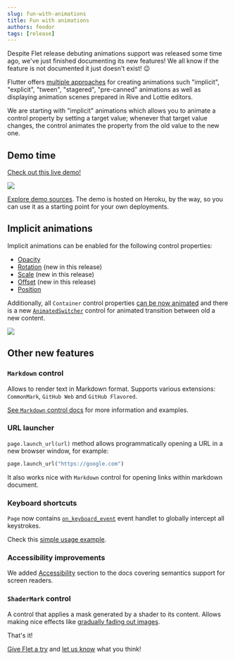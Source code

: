 ```yaml
---
slug: fun-with-animations
title: Fun with animations
authors: feodor
tags: [release]
---
```


Despite Flet release debuting animations support was released some time ago, we've just finished documenting its new features! We all know if the feature is not documented it just doesn't exist! 😉

Flutter offers [multiple approaches](https://docs.flutter.dev/development/ui/animations) for creating animations such "implicit", "explicit", "tween", "stagered", "pre-canned" animations as well as displaying animation scenes prepared in Rive and Lottie editors.

We are starting with "implicit" animations which allows you to animate a control property by setting a target value; whenever that target value changes, the control animates the property from the old value to the new one.

<!-- truncate -->

## Demo time

<div style={{fontSize: "1.1rem", textAlign: "center", padding: "1rem" }}>
<a href="https://flet-animation.herokuapp.com/">Check out this live demo!</a>
</div>

<a href="https://flet-animation.herokuapp.com/"><img src="/img/blog/animations/flet-animation-demo.gif" className="screenshot-100" /></a>

[Explore demo sources](https://github.com/flet-dev/flet-heroku-app). The demo is hosted on Heroku, by the way, so you can use it as a starting point for your own deployments.

## Implicit animations

Implicit animations can be enabled for the following control properties:

* [Opacity](/docs/cookbook/animations#opacity-animation)
* [Rotation](/docs/cookbook/animations#rotation-animation) (new in this release)
* [Scale](/docs/cookbook/animations#scale-animation) (new in this release)
* [Offset](/docs/cookbook/animations#offset-animation) (new in this release)
* [Position](/docs/cookbook/animations#position-animation)

Additionally, all `Container` control properties [can be now animated](/docs/cookbook/animations#animated-container) and there is a new [`AnimatedSwitcher`](/docs/controls/animatedswitcher) control for animated transition between old a new content.

<img src="/img/docs/controls/animated-switcher/animated-switcher.gif" className="screenshot-20" />

## Other new features

### `Markdown` control

Allows to render text in Markdown format. Supports various extensions: `CommonMark`, `GitHub Web` and `GitHub Flavored`.

[See `Markdown` control docs](/docs/controls/markdown) for more information and examples.

### URL launcher

`page.launch_url(url)` method allows programmatically opening a URL in a new browser window, for example:

```python
page.launch_url("https://google.com")
```

It also works nice with `Markdown` control for opening links within markdown document.

### Keyboard shortcuts

`Page` now contains [`on_keyboard_event`](/docs/controls/page#on_keyboard_event) event handlet to globally intercept all keystrokes.

Check this [simple usage example](https://github.com/flet-dev/examples/blob/main/python/controls/page/keyboard-events.py).

### Accessibility improvements

We added [Accessibility](/docs/cookbook/accessibility) section to the docs covering semantics support for screen readers.

### `ShaderMark` control

A control that applies a mask generated by a shader to its content. Allows making nice effects like [gradually fading out images](/docs/controls/shadermask#gradually-fade-out-image-to-the-bottom-edge).

That's it!

[Give Flet a try](/docs) and [let us know](https://discord.gg/dzWXP8SHG8) what you think!